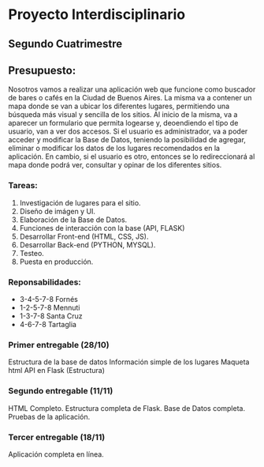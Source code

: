 # Proyecto Interdisciplinario
## Segundo Cuatrimestre

## Presupuesto:

Nosotros vamos a realizar una aplicación web que funcione como buscador de bares o cafés en la Ciudad de Buenos Aires. La misma va a contener un mapa donde se van a ubicar los diferentes lugares, permitiendo una búsqueda más visual y sencilla de los sitios.
Al inicio de la misma, va a aparecer un formulario que permita logearse y, deoendiendo el tipo de usuario, van a ver dos accesos. Si el usuario es administrador, va a poder acceder y modificar la Base de Datos, teniendo la posibilidad de agregar, eliminar o modificar los datos de los lugares recomendados en la aplicación. En cambio, si el usuario es otro, entonces se lo redireccionará al mapa donde podrá ver, consultar y opinar de los diferentes sitios. 


### Tareas: 

1. Investigación de lugares para el sitio.
2. Diseño de imágen y UI.
3. Elaboración de la Base de Datos.
4. Funciones de interacción con la base (API, FLASK)
5. Desarrollar Front-end (HTML, CSS, JS).
6. Desarrollar Back-end (PYTHON, MYSQL).
7. Testeo.
8. Puesta en producción.

### Reponsabilidades:

* 3-4-5-7-8 Fornés
* 1-2-5-7-8 Mennuti
* 1-3-7-8 Santa Cruz
* 4-6-7-8 Tartaglia

### Primer entregable (28/10)

Estructura de la base de datos
Información simple de los lugares
Maqueta html
API en Flask (Estructura)

### Segundo entregable (11/11)

HTML Completo.
Estructura completa de Flask.
Base de Datos completa.
Pruebas de la aplicación.

### Tercer entregable (18/11)

Aplicación completa en línea.

